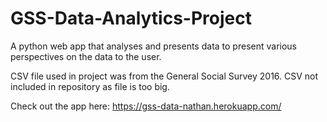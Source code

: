 # GSS-Data-Analytics-Project
A python web app that analyses and presents data to present various perspectives on the data to the user.

CSV file used in project was from the General Social Survey 2016. CSV not included in repository as file is too big.

Check out the app here: https://gss-data-nathan.herokuapp.com/
